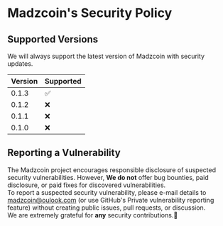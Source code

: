 # Madzcoin's Security Policy

## Supported Versions

We will always support the latest version of Madzcoin with security updates.

| Version | Supported          |
| ------- | ------------------ |
| 0.1.3   | :white_check_mark: |
| 0.1.2   |:x:                 |
| 0.1.1   |:x:                 |
| 0.1.0   |:x:                 |


## Reporting a Vulnerability

The Madzcoin project encourages responsible disclosure of suspected security vulnerabilities. However, **We do not** offer bug bounties, paid disclosure, or paid fixes for discovered vulnerabilities.<br/>
To report a suspected security vulnerability, please e-mail details to madzcoin@oulook.com (or use GitHub's Private vulnerability reporting feature) without creating public issues, pull requests, or discussion.<br/>
We are extremely grateful for **any** security contributions.:partying_face:
